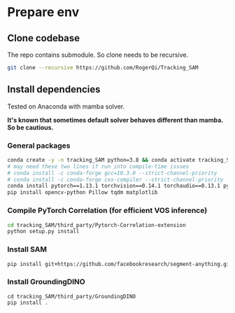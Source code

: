 # Prepare env

## Clone codebase

The repo contains submodule. So clone needs to be recursive.

```bash
git clone --recursive https://github.com/RogerQi/Tracking_SAM
```

## Install dependencies

Tested on Anaconda with mamba solver.

**It's known that sometimes default solver behaves different than mamba. So be cautious.**

### General packages

```bash
conda create -y -n tracking_SAM python=3.8 && conda activate tracking_SAM
# may need these two lines if run into compile-time issues
# conda install -c conda-forge gcc=10.3.0 --strict-channel-priority
# conda install -c conda-forge cxx-compiler --strict-channel-priority
conda install pytorch==1.13.1 torchvision==0.14.1 torchaudio==0.13.1 pytorch-cuda=11.7 cudatoolkit=11.7 cudatoolkit-dev=11.7 -c pytorch -c conda-forge -c nvidia
pip install opencv-python Pillow tqdm matplotlib
```

### Compile PyTorch Correlation (for efficient VOS inference)

```bash
cd tracking_SAM/third_party/Pytorch-Correlation-extension
python setup.py install
```

### Install SAM

```bash
pip install git+https://github.com/facebookresearch/segment-anything.git
```

### Install GroundingDINO

```
cd tracking_SAM/third_party/GroundingDINO
pip install .
```
